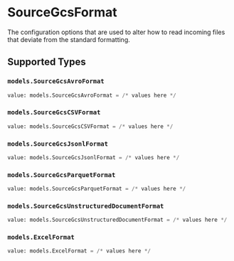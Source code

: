 # SourceGcsFormat

The configuration options that are used to alter how to read incoming files that deviate from the standard formatting.


## Supported Types

### `models.SourceGcsAvroFormat`

```python
value: models.SourceGcsAvroFormat = /* values here */
```

### `models.SourceGcsCSVFormat`

```python
value: models.SourceGcsCSVFormat = /* values here */
```

### `models.SourceGcsJsonlFormat`

```python
value: models.SourceGcsJsonlFormat = /* values here */
```

### `models.SourceGcsParquetFormat`

```python
value: models.SourceGcsParquetFormat = /* values here */
```

### `models.SourceGcsUnstructuredDocumentFormat`

```python
value: models.SourceGcsUnstructuredDocumentFormat = /* values here */
```

### `models.ExcelFormat`

```python
value: models.ExcelFormat = /* values here */
```

